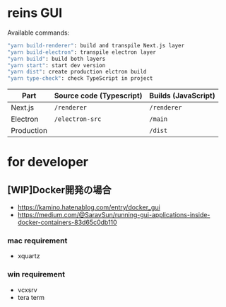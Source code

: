 # reins GUI


Available commands:

```bash
"yarn build-renderer": build and transpile Next.js layer
"yarn build-electron": transpile electron layer
"yarn build": build both layers
"yarn start": start dev version
"yarn dist": create production elctron build
"yarn type-check": check TypeScript in project
```


| Part       | Source code (Typescript) | Builds (JavaScript) |
| ---------- | ------------------------ | ------------------- |
| Next.js    | `/renderer`              | `/renderer`         |
| Electron   | `/electron-src`          | `/main`             |
| Production |                          | `/dist`             |


# for developer

## [WIP]Docker開発の場合

- https://kamino.hatenablog.com/entry/docker_gui
- https://medium.com/@SaravSun/running-gui-applications-inside-docker-containers-83d65c0db110

### mac requirement
- xquartz

### win requirement
- vcxsrv
- tera term
